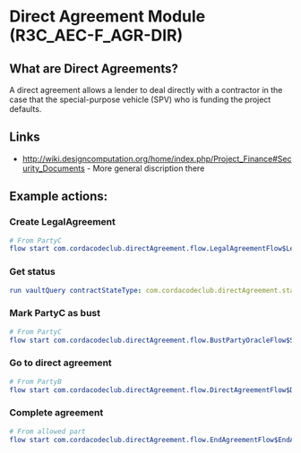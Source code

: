 # Direct Agreement Module (R3C_AEC-F_AGR-DIR)

## What are Direct Agreements?

A direct agreement allows a lender to deal directly with a contractor in the case that the special-purpose vehicle (SPV) who is funding the project defaults.

## Links
* http://wiki.designcomputation.org/home/index.php/Project_Finance#Security_Documents - More general discription there

## Example actions:

### Create LegalAgreement

```yaml
# From PartyC
flow start com.cordacodeclub.directAgreement.flow.LegalAgreementFlow$LegalAgreementFlowInitiator agreementValue: "20 USD", partyA: "O=PartyA,L=London,C=GB", partyB: "O=PartyB,L=New York,C=US", oracle: "O=PartyC,L=Paris,C=FR"
```

### Get status

```yaml
run vaultQuery contractStateType: com.cordacodeclub.directAgreement.state.LegalAgreementState
```

### Mark PartyC as bust

```yaml
# From PartyC
flow start com.cordacodeclub.directAgreement.flow.BustPartyOracleFlow$SetBustPartyInitiator bustParty: "O=PartyC,L=Paris,C=FR", isBust: true
```

### Go to direct agreement

```yaml
# From PartyB
flow start com.cordacodeclub.directAgreement.flow.DirectAgreementFlow$DirectAgreementFlowInitiator txhash: "9309801D9A84D4A1D2EED84E4AC553B3427EBE10195772B678C0ECB1593AC263", index: 0
```

### Complete agreement

```yaml
# From allowed part
flow start com.cordacodeclub.directAgreement.flow.EndAgreementFlow$EndAgreementFlowInitiator txhash: "2A7C7A70B7EBF9D4915BD83828C391586F6582E5E2448214ECA1483ACDEF56E7", index: 0
```